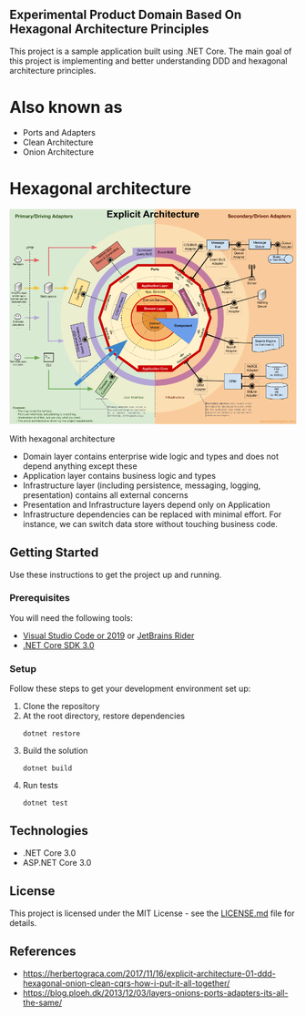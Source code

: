 ## Experimental Product Domain Based On Hexagonal Architecture Principles
This project is a sample application built using .NET Core. The main goal of this project is implementing and better understanding DDD and hexagonal architecture principles.  
# Also known as
* Ports and Adapters
* Clean Architecture
* Onion Architecture
# Hexagonal architecture
![hexagonal](/hexagonal.png?raw=true "hexagonal")



With hexagonal architecture
* Domain layer contains enterprise wide logic and types and does not depend anything except these 
* Application layer contains business logic and types
* Infrastructure layer (including persistence, messaging, logging, presentation) contains all external concerns
* Presentation and Infrastructure layers depend only on Application
* Infrastructure dependencies can be replaced
with minimal effort. For instance, we can switch data store without touching business code. 

## Getting Started
Use these instructions to get the project up and running.

### Prerequisites
You will need the following tools:

* [Visual Studio Code or 2019](https://www.visualstudio.com/downloads/) or [JetBrains Rider](https://www.jetbrains.com/rider/download)
* [.NET Core SDK 3.0](https://www.microsoft.com/net/download/dotnet-core/3.0)

### Setup
Follow these steps to get your development environment set up:

  1. Clone the repository
  2. At the root directory, restore dependencies
     ```
     dotnet restore
     ```
  3. Build the solution
     ```
     dotnet build
     ```
  5. Run tests
     ```
     dotnet test
	 ```
## Technologies
* .NET Core 3.0
* ASP.NET Core 3.0
## License
This project is licensed under the MIT License - see the [LICENSE.md](https://github.com/CanerPatir/aspnet-core-clean-arch/blob/master/LICENSE) file for details.
## References
* https://herbertograca.com/2017/11/16/explicit-architecture-01-ddd-hexagonal-onion-clean-cqrs-how-i-put-it-all-together/
* https://blog.ploeh.dk/2013/12/03/layers-onions-ports-adapters-its-all-the-same/